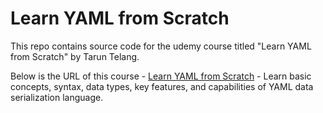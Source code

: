 # Learn YAML from Scratch
This repo contains source code for the udemy course titled "Learn YAML from Scratch" by Tarun Telang. 

Below is the URL of this course - 
[Learn YAML from Scratch](https://www.udemy.com/course/learn-yaml/?referralCode=08902C1D5512F49BC419) - Learn basic concepts, syntax, data types, key features, and capabilities of YAML data serialization language.
